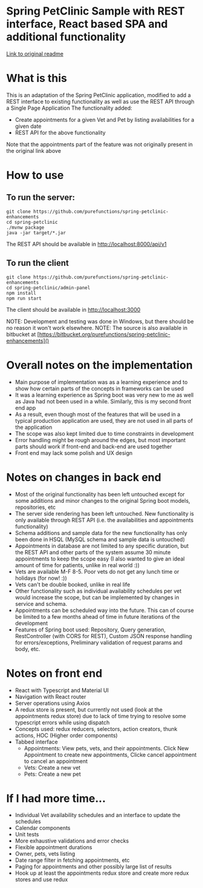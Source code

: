 # Spring PetClinic Sample with REST interface, React based SPA and additional functionality
[Link to original readme](https://github.com/spring-projects/spring-petclinic/blob/master/readme.md)

# What is this
This is an adaptation of the Spring PetClinic application, modified to add a REST interface to existing functionality as well as use the REST API through a Single Page Application
The functionality added:
* Create appointments for a given Vet and Pet by listing availabilities for a given date
* REST API for the above functionality

Note that the appointments part of the feature was not originally present in the original link above

# How to use
## To run the server:
```
git clone https://github.com/purefunctions/spring-petclinic-enhancements
cd spring-petclinic
./mvnw package
java -jar target/*.jar
```
The REST API should be available in [http://localhost:8000/api/v1]()

## To run the client
```
git clone https://github.com/purefunctions/spring-petclinic-enhancements
cd spring-petclinic/admin-panel
npm install
npm run start
```
The client should be available in [http://localhost:3000]()

NOTE: Development and testing was done in Windows, but there should be no reason it won't work elsewhere.
NOTE: The source is also available in bitbucket at [https://bitbucket.org/purefunctions/spring-petclinic-enhancements]()

# Overall notes on the implementation
* Main purpose of implementation was as a learning experience and to show how certain parts of the concepts in frameworks can be used
* It was a learning experience as Spring boot was very new to me as well as Java had not been used in a while. Similarly, this is my second front end app
* As a result, even though most of the features that will be used in a typical production application are used, they are not used in all parts of the application
* The scope was also kept limited due to time constraints in development
* Error handling might be rough around the edges, but most important parts should work if front-end and back-end are used together
* Front end may lack some polish and UX design

# Notes on changes in back end
* Most of the original functionality has been left untouched except for some additions and minor changes to the original Spring boot models, repositories, etc
* The server side rendering has been left untouched. New functionality is only available through REST API (i.e. the availabilities and appointments functionality)
* Schema additions and sample data for the new functionality has only been done in HSQL (MySQL schema and sample data is untouched)
* Appointments in database are not limited to any specific duration, but the REST API and other parts of the system assume 30 minute appointments to keep the scope easy (I also wanted to give an ideal amount of time for patients, unlike in real world :))
* Vets are available M-F 8-5. Poor vets do not get any lunch time or holidays (for now! :))
* Vets can't be double booked, unlike in real life
* Other functionality such as individual availability schedules per vet would increase the scope, but can be implemented by changes in service and schema.
* Appointments can be scheduled way into the future. This can of course be limited to a few months ahead of time in future iterations of the development
* Features of Spring boot used: Repository, Query generation, RestController (with CORS for REST), Custom JSON response handling for errors/exceptions, Preliminary validation of request params and body, etc.

# Notes on front end
* React with Typescript and Material UI
* Navigation with React router
* Server operations using Axios
* A redux store is present, but currently not used (look at the appointments redux store) due to lack of time trying to resolve some typescript errors while using dispatch
* Concepts used: redux reducers, selectors, action creators, thunk actions, HOC (Higher order components)
* Tabbed interface
  * Appointments: View pets, vets, and their appointments. Click New Appointment to create new appointments, Clicke cancel appointment to cancel an appointment
  * Vets: Create a new vet
  * Pets: Create a new pet

# If I had more time...
* Individual Vet availability schedules and an interface to update the schedules
* Calendar components
* Unit tests
* More exhaustive validations and error checks
* Flexible appointment durations
* Owner, pets, vets listing
* Date range filter in fetching appointments, etc
* Paging for appointments and other possibly large list of results
* Hook up at least the appointments redux store and create more redux stores and use redux

